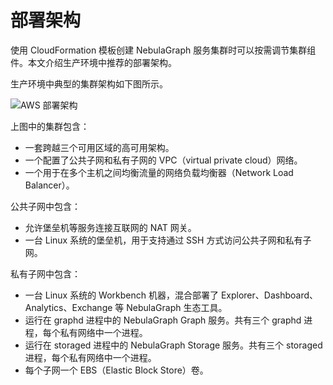 # 部署架构

使用 CloudFormation 模板创建 NebulaGraph 服务集群时可以按需调节集群组件。本文介绍生产环境中推荐的部署架构。

生产环境中典型的集群架构如下图所示。

![AWS 部署架构](https://docs-cdn.nebula-graph.com.cn/figures/aws-architecture_2022.12.06.png)

上图中的集群包含：

- 一套跨越三个可用区域的高可用架构。
- 一个配置了公共子网和私有子网的 VPC（virtual private cloud）网络。
- 一个用于在多个主机之间均衡流量的网络负载均衡器（Network Load Balancer）。

公共子网中包含：

- 允许堡垒机等服务连接互联网的 NAT 网关。
- 一台 Linux 系统的堡垒机，用于支持通过 SSH 方式访问公共子网和私有子网。

私有子网中包含：

- 一台 Linux 系统的 Workbench 机器，混合部署了 Explorer、Dashboard、Analytics、Exchange 等 NebulaGraph 生态工具。
- 运行在 graphd 进程中的 NebulaGraph Graph 服务。共有三个 graphd 进程，每个私有网络中一个进程。
- 运行在 storaged 进程中的 NebulaGraph Storage 服务。共有三个 storaged 进程，每个私有网络中一个进程。
- 每个子网一个 EBS（Elastic Block Store）卷。